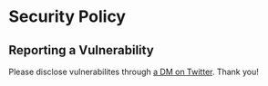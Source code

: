 # Security Policy

## Reporting a Vulnerability

Please disclose vulnerabilites through [a DM on Twitter](https://twitter.com/justinjoboyle). Thank you!
